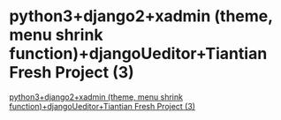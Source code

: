 # python3+django2+xadmin (theme, menu shrink function)+djangoUeditor+Tiantian Fresh Project (3)
[python3+django2+xadmin (theme, menu shrink function)+djangoUeditor+Tiantian Fresh Project (3)](https://aiwithcloud.com/2022/09/19/python3django2xadmin_theme_menu_shrink_functiondjangoueditortiantian_fresh_project_3/)